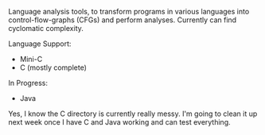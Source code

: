 Language analysis tools, to transform programs in various languages into control-flow-graphs (CFGs) and perform analyses. Currently can find cyclomatic complexity.

Language Support:
- Mini-C
- C (mostly complete)

In Progress:
- Java

Yes, I know the C directory is currently really messy. I'm going to clean it up next week once I have C and Java working and can test everything.